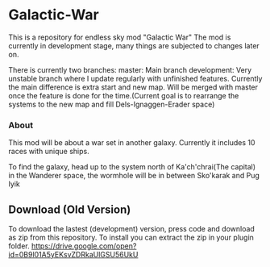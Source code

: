 # Galactic-War
This is a repository for endless sky mod "Galactic War"
The mod is currently in development stage, many things are subjected to changes later on.

There is currently two branches: 
master: Main branch
development: Very unstable branch where I update regularly with unfinished features. Currently the main difference is extra start and new map. Will be merged with master once the feature is done for the time.(Current goal is to rearrange the systems to the new map and fill Dels-Ignaggen-Erader space)

### About
This mod will be about a war set in another galaxy. Currently it includes 10 races with unique ships.

To find the galaxy, head up to the system north of Ka'ch'chrai(The capital) in the Wanderer space, the wormhole will be in between Sko'karak and Pug Iyik

## Download (Old Version)
To download the lastest (development) version, press code and download as zip from this repository.
To install you can extract the zip in your plugin folder.
https://drive.google.com/open?id=0B9l01A5yEKsvZDRkaUlGSU56UkU


